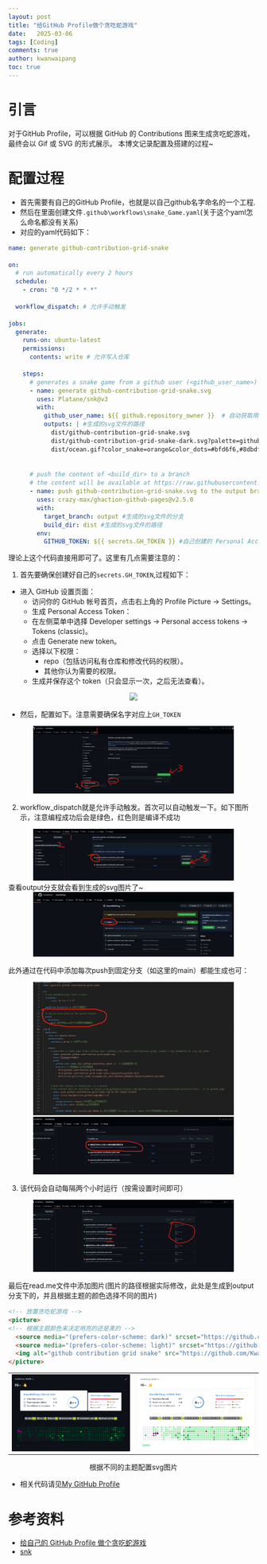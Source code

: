 ```yaml
---
layout: post
title: "给GitHub Profile做个贪吃蛇游戏"
date:   2025-03-06
tags: [Coding]
comments: true
author: kwanwaipang
toc: true
---
```



<!-- * 目录
{:toc} -->


<!-- !!!!!!!!!!!!!!!!!!!!!!!!!!!!!!!!!!!!!!!!!!!!!!!!!!!!!!!!!!!!!!!!!!!!!!!!!!!!!!!!!!!!!!!!!!!!!!!!!!!!!!!!!!!!!!!!!!!!!!!!!!! -->
# 引言
对于GitHub Profile，可以根据 GitHub 的 Contributions 图来生成贪吃蛇游戏，最终会以 Gif 或 SVG 的形式展示。
本博文记录配置及搭建的过程~

# 配置过程
* 首先需要有自己的GitHub Profile，也就是以自己github名字命名的一个工程.
* 然后在里面创建文件`.github\workflows\snake_Game.yaml`(关于这个yaml怎么命名都没有关系)
* 对应的yaml代码如下：

```yaml
name: generate github-contribution-grid-snake

on:
  # run automatically every 2 hours
  schedule:
    - cron: "0 */2 * * *" 
  
  workflow_dispatch: # 允许手动触发
  
jobs:
  generate:
    runs-on: ubuntu-latest
    permissions: 
      contents: write # 允许写入仓库
  
    steps:
      # generates a snake game from a github user (<github_user_name>) contributions graph, output a svg animation at <svg_out_path>
      - name: generate github-contribution-grid-snake.svg
        uses: Platane/snk@v3
        with:
          github_user_name: ${{ github.repository_owner }}  # 自动获取用户名
          outputs: | #生成的svg文件的路径
            dist/github-contribution-grid-snake.svg
            dist/github-contribution-grid-snake-dark.svg?palette=github-dark
            dist/ocean.gif?color_snake=orange&color_dots=#bfd6f6,#8dbdff,#64a1f4,#4b91f1,#3c7dd9
  
  
      # push the content of <build_dir> to a branch
      # the content will be available at https://raw.githubusercontent.com/<github_user>/<repository>/<target_branch>/<file> , or as github page
      - name: push github-contribution-grid-snake.svg to the output branch
        uses: crazy-max/ghaction-github-pages@v2.5.0
        with:
          target_branch: output #生成的svg文件的分支
          build_dir: dist #生成的svg文件的路径
        env:
          GITHUB_TOKEN: ${{ secrets.GH_TOKEN }} #自己创建的 Personal Access Token (PAT)并添加到GitHub Secrets
```

理论上这个代码直接用即可了。这里有几点需要注意的：
1. 首先要确保创建好自己的`secrets.GH_TOKEN`,过程如下：
  * 进入 GitHub 设置页面：
    * 访问你的 GitHub 帐号首页，点击右上角的 Profile Picture → Settings。
    * 生成 Personal Access Token：
    * 在左侧菜单中选择 Developer settings → Personal access tokens → Tokens (classic)。
    * 点击 Generate new token。
    * 选择以下权限：
      * repo（包括访问私有仓库和修改代码的权限）。
      * 其他你认为需要的权限。
    * 生成并保存这个 token（只会显示一次，之后无法查看）。
<div align="center">
  <img src="https://kwanwaipang.github.io/ubuntu_md_blog/images/WX20250206-175838@2x.png" width="80%" />
<figcaption>
</figcaption>
</div>

  * 然后，配置如下。注意需要确保名字对应上`GH_TOKEN`
<div align="center">
  <img src="../images/微信截图_20250306164449.png" width="80%" />
<figcaption>
</figcaption>
</div>
  
2. workflow_dispatch就是允许手动触发。首次可以自动触发一下。如下图所示，注意编程成功后会是绿色，红色则是编译不成功
<div align="center">
  <img src="../images/微信截图_20250306163955.png" width="80%" />
<figcaption>  
</figcaption>
</div> 
查看output分支就会看到生成的svg图片了~
<div align="center">
  <img src="../images/微信截图_20250306165030.png" width="80%" />
<figcaption>  
</figcaption>
</div> 

此外通过在代码中添加每次push到固定分支（如这里的main）都能生成也可：
<div align="center">
  <img src="../images/微信截图_20250306170035.png" width="80%" />
  <img src="../images/微信截图_20250306165918.png" width="80%" />
<figcaption>  
</figcaption>
</div> 


3. 该代码会自动每隔两个小时运行（按需设置时间即可）

<div align="center">
  <img src="../images/微信截图_20250306191718.png" width="80%" />
<figcaption>  
</figcaption>
</div> 

最后在read.me文件中添加图片(图片的路径根据实际修改，此处是生成到output分支下的，并且根据主题的颜色选择不同的图片)

```md
<!-- 放置贪吃蛇游戏 -->
<picture>
<!-- 根据主题颜色来决定用亮的还是黑的 -->
  <source media="(prefers-color-scheme: dark)" srcset="https://github.com/KwanWaiPang/KwanWaiPang/blob/output/github-contribution-grid-snake-dark.svg" />
  <source media="(prefers-color-scheme: light)" srcset="https://github.com/KwanWaiPang/KwanWaiPang/blob/output/github-contribution-grid-snake.svg" />
  <img alt="github contribution grid snake" src="https://github.com/KwanWaiPang/KwanWaiPang/blob/output/github-contribution-grid-snake.svg" />
</picture>
```

<div align="center">
  <table style="border: none; background-color: transparent;">
    <tr align="center">
      <td style="width: 50%; border: none; padding: 0.01; background-color: transparent; vertical-align: middle;">
        <img src="../images/微信截图_20250306164801.png" width="100%" />
      </td>
      <td style="width: 50%; border: none; padding: 0.01; background-color: transparent; vertical-align: middle;">
        <img src="../images/微信截图_20250306164820.png" width="100%" />
      </td>
    </tr>
  </table>
  <figcaption>
根据不同的主题配置svg图片
  </figcaption>
</div>


* 相关代码请见[My GitHub Profile](https://github.com/KwanWaiPang/KwanWaiPang)


# 参考资料
* [给自己的 GitHub Profile 做个贪吃蛇游戏](https://github.com/WJCHumble/Blog/issues/31)
* [snk](https://github.com/Platane/snk)
